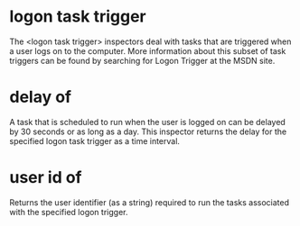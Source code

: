 # logon task trigger

The &lt;logon task trigger&gt; inspectors deal with tasks that are triggered when a user logs on to the computer. More information about this subset of task triggers can be found by searching for Logon Trigger at the MSDN site.

# delay of <logon task trigger>

A task that is scheduled to run when the user is logged on can be delayed by 30 seconds or as long as a day. This inspector returns the delay for the specified logon task trigger as a time interval.

# user id of <logon task trigger>

Returns the user identifier (as a string) required to run the tasks associated with the specified logon trigger.
